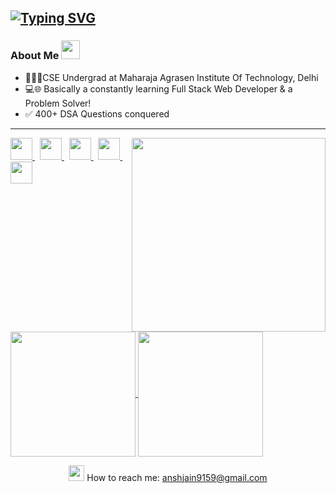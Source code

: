 
[![Typing SVG](https://readme-typing-svg.demolab.com?font=Playfair+Display&size=25&duration=4000&pause=1000&color=F7F7F7&background=FFFFFF00&center=true&vCenter=true&random=false&width=435&lines=Hey+There!;My+self+Ansh+Jain;Welcome+to+my+Github+Profile)](https://git.io/typing-svg)
---

### About Me <img src="https://github.com/SP-XD/SP-XD/blob/main/images/message.gif?raw=true" width="30" />
- 🧑🏻‍🎓CSE Undergrad at Maharaja Agrasen Institute Of Technology, Delhi
- 💻🌐 Basically a constantly learning Full Stack Web Developer & a Problem Solver! 
- ✅ 400+ DSA Questions conquered
---
<div>
<a href="https://leetcode.com/Ansh_Jain_2004" target="_blank">
 <img align="right" src='https://leetcard.jacoblin.cool/Ansh_Jain_2004?hide=ranking&border=0&radius=21' width='310"'>
</a>

<p align="left">
  <a href="https://twitter.com/whoanshjain" target="_blank">
    <img height="35px" width="auto" src="https://user-images.githubusercontent.com/63710339/185727796-29c208f4-e6b3-403f-b7f6-94b7fa4a6b58.png">
  </a>
  &nbsp;
  <a href="https://www.linkedin.com/in/ansh-jain-78986b242/" target="_blank">
    <img height="35px" width="auto" src="https://user-images.githubusercontent.com/63710339/185727798-75572198-8764-4e7b-8a34-d772e51aa730.png">
  </a>
  &nbsp;

  <a href="https://codeforces.com/profile/who.anshjain" target="_blank">
    <img height="35px" width="auto" src="https://user-images.githubusercontent.com/63710339/205476287-dee85e56-04b7-403c-8269-3455f052eb62.png">
  </a>
  &nbsp;
  <a href="https://leetcode.com/Ansh_Jain_2004" target="_blank">
    <img height="35px" width="auto" src="https://user-images.githubusercontent.com/63710339/185728579-3f9af06c-0977-4d51-a81a-2ac828fc2d23.png">
  </a>
  &nbsp;
  <a href="https://auth.geeksforgeeks.org/user/anshjain2004
/profile" target="_blank">
    <img height="35px" width="auto" src="https://user-images.githubusercontent.com/63710339/185728583-3b581a30-c79b-42b5-ac31-8f246fb7ba3a.png">
  </a>
</p>
</div>

<br/>
<br/>
<a href="https://github.com/AnshJain9159/github-readme-stats">
  <img height=200 align="center" src="https://github-readme-stats.vercel.app/api?username=AnshJain9159&show_icons=true" />
</a>
<a href="https://github.com/AnshJain9159/convoychat">
  <img height=200 align="center" src="https://github-readme-stats.vercel.app/api/top-langs?username=AnshJain9159&layout=compact&langs_count=8&card_width=320" />
</a>
<br/>
<p align='center'>
  <img src="https://github.com/SP-XD/SP-XD/blob/main/images/letterbox.gif?raw=true" width="25" /> How to reach me: <a href='mailto:anshjain9159@gmail.com'>anshjain9159@gmail.com</a>
</p>


